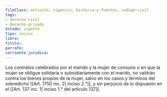 ```yaml
---
fileClass: articulo, vigencia, historia-y-fuentes, codigo-civil
tags:
- derecho-civil
- derecho-privado
estado: vigente
tipo: inciso
libro:
titulo:
parrafo:
corriente-juridica:
---
```

Los contratos celebrados por el marido y la mujer de consuno o en que la mujer se obligue solidaria o subsidiariamente con el marido, no valdrán contra los bienes propios de la mujer, salvo en los casos y términos del sobredicho [[Art. 1750 inc. 2| inciso 2.°]], y sin perjuicio de lo dispuesto en el [[Art. 137 inc. 1| inciso 1.° del artículo 137]].